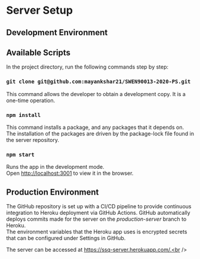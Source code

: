 # Server Setup

## Development Environment

## Available Scripts

In the project directory, run the following commands step by step:

### `git clone git@github.com:mayankshar21/SWEN90013-2020-PS.git`

This command allows the developer to obtain a development copy. It is a one-time operation.<br />

### `npm install`

This command installs a package, and any packages that it depends on. The installation of the packages are driven by the package-lock file found in the server repository.<br />

### `npm start`

Runs the app in the development mode.<br />
Open [http://localhost:3001](http://localhost:3001) to view it in the browser.

## Production Environment

The GitHub repository is set up with a CI/CD pipeline to provide continuous integration to Heroku deployment via GitHub Actions. GitHub automatically deploys commits made for the server on the *production-server* branch to Heroku.<br />
The environment variables that the Heroku app uses is encrypted secrets that can be configured under Settings in GitHub.<br />

The server can be accessed at https://ssq-server.herokuapp.com/.<br />


